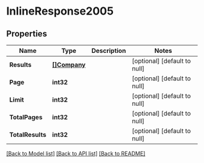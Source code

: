 # InlineResponse2005

## Properties
Name | Type | Description | Notes
------------ | ------------- | ------------- | -------------
**Results** | [**[]Company**](Company.md) |  | [optional] [default to null]
**Page** | **int32** |  | [optional] [default to null]
**Limit** | **int32** |  | [optional] [default to null]
**TotalPages** | **int32** |  | [optional] [default to null]
**TotalResults** | **int32** |  | [optional] [default to null]

[[Back to Model list]](../README.md#documentation-for-models) [[Back to API list]](../README.md#documentation-for-api-endpoints) [[Back to README]](../README.md)

